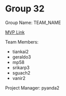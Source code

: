 # Group 32
Group Name: TEAM_NAME

[MVP Link](http://cs196.cs.illinois.edu)

Team Members: 
- tiankai2
- geraldo3
- mp58
- srikarp3
- sguach2
- vanir2


Project Manager: pyanda2
